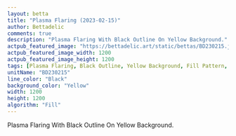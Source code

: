 ```yaml
---
layout: betta
title: "Plasma Flaring (2023-02-15)"
author: Bettadelic
comments: true
description: "Plasma Flaring With Black Outline On Yellow Background."
actpub_featured_image: "https://bettadelic.art/static/bettas/BD230215.jpg"
actpub_featured_image_width: 1200
actpub_featured_image_height: 1200
tags: [Plasma Flaring, Black Outline, Yellow Background, Fill Pattern, February 2023]
unitName: "BD230215"
line_color: "Black"
background_color: "Yellow"
width: 1200
height: 1200
algorithm: "Fill"
---
```


Plasma Flaring With Black Outline On Yellow Background.
